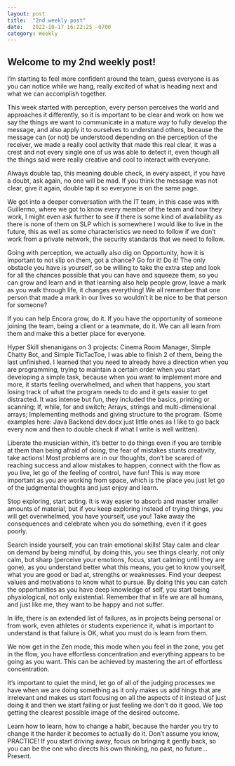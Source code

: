 ```yaml
---
layout: post
title:  "2nd weekly post"
date:   2022-10-17 16:22:25 -0700
category: Weekly
---
```

## Welcome to my 2nd weekly post!

I’m starting to feel more confident around the team, guess everyone is as you can notice while we hang, really excited of what is heading 
next and what we can accomplish together.  

This week started with perception, every person perceives the world and approaches it differently, so it is important to be clear and work 
on how we say the things we want to communicate in a mature way to fully develop the message, and also apply it to ourselves to understand others, 
because the message can (or not) be understood depending on the perception of the receiver, we made a really cool activity that made this real clear, 
it was a crest and not every single one of us was able to detect it, even though all the things said were really creative and cool to interact with 
everyone. 

Always double tap, this meaning double check, in every aspect, if you have a doubt, ask again, no one will be mad. If you think the message was not 
clear, give it again, double tap it so everyone is on the same page. 

We got into a deeper conversation with the IT team, in this case was with Guillermo, where we got to know every member of the team and how they work, 
I might even ask further to see if there is some kind of availability as there is none of them on SLP which is somewhere I would like to live in the 
future, this as well as some characteristics we need to follow if we don’t work from a private network, the security standards that we need to follow.  

Going with perception, we actually also dig on Opportunity, how it is important to not slip on them, got a chance? Go for it! Do it! 
The only obstacle you have is yourself, so be willing to take the extra step and look for all the chances possible that you can have and squeeze them, 
so you can grow and learn and in that learning also help people grow, leave a mark as you walk through life, it changes everything! We all remember 
that one person that made a mark in our lives so wouldn’t it be nice to be that person for someone? 
 
If you can help Encora grow, do it. If you have the opportunity of someone joining the team, being a client or a teammate, do it. 
We can all learn from them and make this a better place for everyone. 
 
Hyper Skill shenanigans on 3 projects: Cinema Room Manager, Simple Chatty Bot, and Simple TicTacToe, I was able to finish 2 of them, 
being the last unfinished. I learned that you need to already have a direction when you are programming, trying to maintain a certain order 
when you start developing a simple task, because when you want to implement more and more, it starts feeling overwhelmed, and when that happens, 
you start losing track of what the program needs to do and it gets easier to get distracted. It was intense but fun, they included the basics, 
printing or scanning; If, while, for and switch; Arrays, strings and multi-dimensional arrays; Implementing methods and giving structure to the program. 
(Some examples here: Java Backend dev.docx just little ones as I like to go back every now and then to double check if what I write is well written). 

Liberate the musician within, it’s better to do things even if you are terrible at them than being afraid of doing, the fear of mistakes 
stunts creativity, take actions! Most problems are in our thoughts, don’t be scared of reaching success and allow mistakes to happen, connect with 
the flow as you live, let go of the feeling of control, have fun! This is way more important as you are working from space, which is the place you 
just let go of the judgmental thoughts and just enjoy and learn.  

Stop exploring, start acting. It is way easier to absorb and master smaller amounts of material, but if you keep exploring instead of trying things, 
you will get overwhelmed, you have yourself, use you! Take away the consequences and celebrate when you do something, even if it goes poorly. 

Search inside yourself, you can train emotional skills! Stay calm and clear on demand by being mindful, by doing this, you see things clearly, 
not only calm, but sharp (perceive your emotions, focus, start calming until they are gone), as you understand better what this means, 
you get to know yourself, what you are good or bad at, strengths or weaknesses. Find your deepest values and motivations to know what to pursue. 
By doing this you can catch the opportunities as you have deep knowledge of self, you start being physiological, not only existential. 
Remember that in life we are all humans, and just like me, they want to be happy and not suffer. 

In life, there is an extended list of failures, as in projects being personal or from work, even athletes or students experience it, 
what is important to understand is that failure is OK, what you must do is learn from them. 

We now get in the Zen mode, this mode when you feel in the zone, you get in the flow, you have effortless concentration and everything appears to be 
going as you want. This can be achieved by mastering the art of effortless concentration.  

It’s important to quiet the mind, let go of all of the judging processes we have when we are doing something as it only makes us add 
hings that are irrelevant and makes us start focusing on all the aspects of it instead of just doing it and then we start failing or just 
feeling we don’t do it good. We top getting the clearest possible image of the desired outcome. 

Learn how to learn, how to change a habit, because the harder you try to change it the harder it becomes to actually do it. 
Don’t assume you know, PRACTICE! If you start driving away, focus on bringing it gently back, so you can be the one who directs his own thinking, 
no past, no future... Present. 
